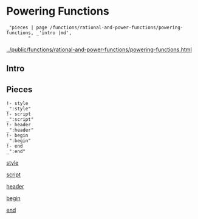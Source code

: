 # Powering Functions

    _"pieces | page /functions/rational-and-power-functions/powering-functions, _'intro |md',
            "

[../public/functions/rational-and-power-functions/powering-functions.html](# "save:")


## Intro

## Pieces

    !- style
    _":style"
    !- script
    _":script"
    !- header
    _":header"
    !- begin
    _":begin"
    !- end
    _":end"

[style]() 

[script]()

[header]()

[begin]()

[end]()

